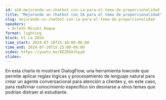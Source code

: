 ```yaml
---
id: a10-mejorando-un-chatbot-con-ia-para-el-tema-de-proporcionalidad
title: "Mejorando un chatbot con IA para el tema de proporcionalidad"
slug: mejorando-un-chatbot-con-ia-para-el-tema-de-proporcionalidad
speakers:
 - Arleth Misuki Roque
format: lighting
block: h1-ia-2024
time_start: 2024-07-10T15:10:00-06:00
time_end: 2024-07-10T15:25:00-06:00
video: https://youtu.be/EEZOSOJtpy0
slides:
---
```


En esta charla te mostraré DialogFlow, una herramienta lowcode que permite aplicar reglas lógicas y procesamiento de lenguaje natural para crear un agente conversacional para atención a clientes y, en este caso, para reafirmar conocimiento específico sin desviarse a otros temas que podrían distraer al estudiante.